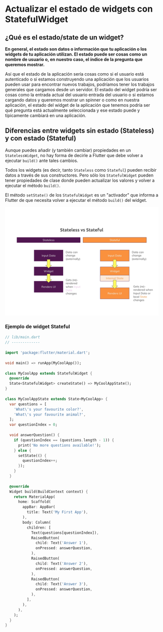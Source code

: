 # Actualizar el estado de widgets con StatefulWidget

## ¿Qué es el estado/state de un widget?

**En general, el estado son datos o información que tu aplicación o los widgets de tu aplicación utilizan. El estado puede ser cosas como un nombre de usuario o, en nuestro caso, el índice de la pregunta que queremos mostrar.**

Así que el estado de la aplicación sería cosas como si el usuario está autenticado o si estamos construyendo una aplicación que los usuarios pueden usar para encontrar nuevos trabajos, podríamos tener los trabajos generales que cargamos desde un servidor. El estado del widget podría ser cosas como la entrada actual del usuario entrada del usuario o si estamos cargando datos y queremos mostrar un spinner o como en nuestra aplicación, el estado del widget de la aplicación que tenemos podría ser qué pregunta está actualmente seleccionada y ese estado puede y típicamente cambiará en una aplicación.

## Diferencias entre widgets sin estado (Stateless) y con estado (Stateful)

Aunque puedes añadir (y también cambiar) propiedades en un `StatelessWidget`, no hay forma de decirle a Flutter que debe volver a ejecutar `build()` ante tales cambios.

Todos los widgets (es decir, tanto `Stateless` como `Stateful`) pueden recibir datos a través de sus constructores. Pero sólo los `StatefulWidget` pueden tener propiedades de clase donde pueden actualizar los valores y volver a ejecutar el método `build()`.

El método `setState()` de los `StatefulWidget` es un "activador" que informa a Flutter de que necesita volver a ejecutar el método `build()` del widget.

![Stateless vs Stateful](/images/flutter-stateless-stateful-widgets-slide.jpg?raw=true "Stateless vs Stateful")

### Ejemplo de widget Stateful

```dart
// lib/main.dart
// -------------

import 'package:flutter/material.dart';

void main() => runApp(MyCoolApp());

class MyCoolApp extends StatefulWidget {
  @override
  State<StatefulWidget> createState() => MyCoolAppState();
}

class MyCoolAppState extends State<MyCoolApp> {
  var questions = [
    'What\'s your favourite color?',
    'What\'s your favourite animal?',
  ];
  var questionIndex = 0;

  void answerQuestion() {
    if (questionIndex == (questions.length - 1)) {
      print('No more questions available!');
    } else {
      setState(() {
        questionIndex++;
      });
    }
  }

  @override
  Widget build(BuildContext context) {
    return MaterialApp(
      home: Scaffold(
        appBar: AppBar(
          title: Text('My First App'),
        ),
        body: Column(
          children: [
            Text(questions[questionIndex]),
            RaisedButton(
              child: Text('Answer 1'),
              onPressed: answerQuestion,
            ),
            RaisedButton(
              child: Text('Answer 2'),
              onPressed: answerQuestion,
            ),
            RaisedButton(
              child: Text('Answer 3'),
              onPressed: answerQuestion,
            ),
          ],
        ),
      ),
    );
  }
}
```